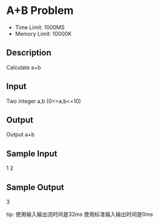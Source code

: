# A+B Problem

- Time Limit: 1000MS		
- Memory Limit: 10000K

## Description
Calculate a+b

## Input

Two integer a,b (0<=a,b<=10)
## Output
Output a+b

## Sample Input
1 2

## Sample Output
3

tip:
使用输入输出流时间是32ms
使用标准输入输出时间是0ms